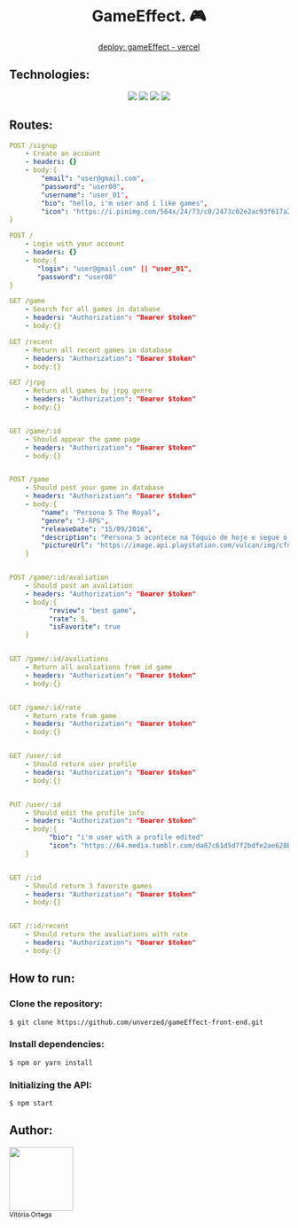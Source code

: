 <div align="center">
<h1>GameEffect. 🎮 </h1>
  </div>
  
<div align="center">
  <p> <a href="https://game-effect-front-end.vercel.app">deploy: gameEffect - vercel</a></p>
  </div> 


<h2>Technologies:</h2>
<div align="center">
<img src="https://img.shields.io/badge/html5-%23E34F26.svg?style=for-the-badge&logo=html5&logoColor=white">
<img src="https://img.shields.io/badge/styled--components-DB7093?style=for-the-badge&logo=styled-components&logoColor=white">
<img src="https://img.shields.io/badge/react-%2320232a.svg?style=for-the-badge&logo=react&logoColor=%2361DAFB">
<img src="https://img.shields.io/badge/javascript-%23323330.svg?style=for-the-badge&logo=javascript&logoColor=%23F7DF1E">
  </div>
  
<h2>Routes:</h2>

```yml 
POST /signup
    - Create an account
    - headers: {}
    - body:{
        "email": "user@gmail.com",
        "password": "user00",
        "username": "user_01",
        "bio": "hello, i'm user and i like games",
        "icon": "https://i.pinimg.com/564x/24/73/c0/2473c02e2ac93f617a28b2b5058bb41d.jpg",
} 
```

```yml 
POST /
    - Login with your account
    - headers: {}
    - body:{
       "login": "user@gmail.com" || "user_01",
       "password": "user00"
}    
```

```yml 
GET /game
    - Search for all games in database
    - headers: "Authorization": "Bearer $token"
    - body:{} 
```

```yml 
GET /recent
    - Return all recent games in database
    - headers: "Authorization": "Bearer $token"
    - body:{} 
```

```yml 
GET /jrpg
    - Return all games by jrpg genre
    - headers: "Authorization": "Bearer $token"
    - body:{} 
```

```yml 

GET /game/:id
    - Should appear the game page 
    - headers: "Authorization": "Bearer $token"
    - body:{} 
```

```yml 

POST /game
    - Should post your game in database
    - headers: "Authorization": "Bearer $token"
    - body:{
        "name": "Persona 5 The Royal",
        "genre": "J-RPG",
        "releaseDate": "15/09/2016",
        "description": "Persona 5 acontece na Tóquio de hoje e segue o protagonista Joker após sua transferência para a Academia Shujin após ser colocado em liberdade condicional por um assalto do qual ele foi falsamente acusado.",
        "pictureUrl": "https://image.api.playstation.com/vulcan/img/cfn/113073qYZHyiDU5-4vu9krqfIPdGCvcGob0VpazrmfyUEbn4qZ64XBJfRKHvwa_tStB4nMD3UDv4Cb9V3iTH6cJymhQ1sJiU.png"
    } 
```

```yml 

POST /game/:id/avaliation
    - Should post an avaliation 
    - headers: "Authorization": "Bearer $token"
    - body:{
          "review": "best game",
          "rate": 5,
          "isFavorite": true
    } 
```

```yml 

GET /game/:id/avaliations
    - Return all avaliations from id game
    - headers: "Authorization": "Bearer $token"
    - body:{} 
```

```yml 

GET /game/:id/rate
    - Return rate from game
    - headers: "Authorization": "Bearer $token"
    - body:{} 
```

```yml 

GET /user/:id
    - Should return user profile
    - headers: "Authorization": "Bearer $token"
    - body:{} 
```

```yml 

PUT /user/:id
    - Should edit the profile info
    - headers: "Authorization": "Bearer $token"
    - body:{
          "bio": "i'm user with a profile edited"
          "icon": "https://64.media.tumblr.com/da87c61d5d7f2bdfe2ae628b42dab196/9bfac5803c11635e-7d/s1280x1920/724bd6a3e3b59f43b5883df081f0838357d0d0e3.jpg"
    } 
```

```yml 

GET /:id
    - Should return 3 favorite games 
    - headers: "Authorization": "Bearer $token"
    - body:{} 
```
```yml 

GET /:id/recent
    - Should return the avaliations with rate
    - headers: "Authorization": "Bearer $token"
    - body:{} 
```

<h2>How to run:</h2>

<h3>Clone the repository:</h3>

```
$ git clone https://github.com/unverzed/gameEffect-front-end.git
```

<h3>Install dependencies:</h3>

```
$ npm or yarn install
```

<h3>Initializing the API:</h3>

```
$ npm start
```

## Author:
  [<img src="https://avatars.githubusercontent.com/unverzed" width=115><br><sub>Vitória Ortega</sub></sub>](https://github.com/unverzed) 
